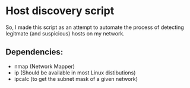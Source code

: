 # Host discovery script 

So, I made this script as an attempt to automate the process of detecting legitmate (and suspicious) hosts on my network. 

## Dependencies: 

- nmap (Network Mapper)
- ip (Should be available in most Linux distibutions) 
- ipcalc (to get the subnet mask of a given network)
